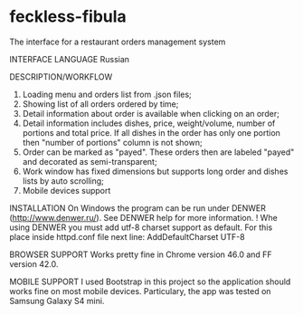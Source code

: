 # feckless-fibula
The interface for a restaurant orders management system 

INTERFACE LANGUAGE
Russian

DESCRIPTION/WORKFLOW
1) Loading menu and orders list from .json files;
2) Showing list of all orders ordered by time;
3) Detail information about order is available when clicking on an order;
4) Detail information includes dishes, price, weight/volume, number of portions and total price. If all dishes in the order has only one portion then "number of portions" column is not shown;
5) Order can be marked as "payed". These orders then are labeled "payed" and decorated as semi-transparent; 
6) Work window has fixed dimensions but supports long order and dishes lists by auto scrolling;
7) Mobile devices support

INSTALLATION
On Windows the program can be run under DENWER (http://www.denwer.ru/). See DENWER help for more information.
! Whe using DENWER you must add utf-8 charset support as default. For this place inside httpd.conf file next line:
AddDefaultCharset UTF-8

BROWSER SUPPORT
Works pretty fine in Chrome version 46.0 and FF version 42.0.

MOBILE SUPPORT
I used Bootstrap in this project so the application should works fine on most mobile devices. Particulary, the app was tested on Samsung Galaxy S4 mini.
